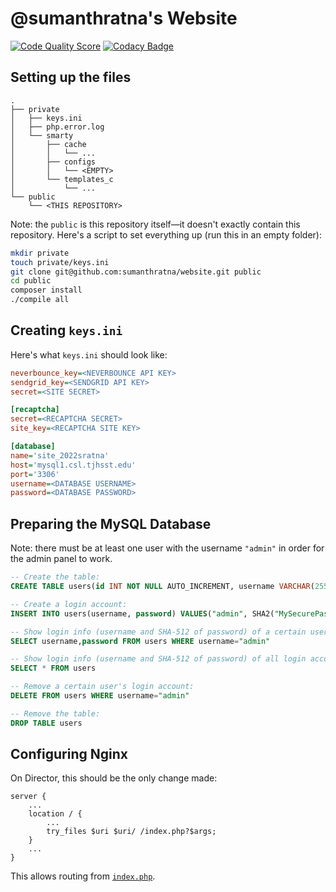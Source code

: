 # @sumanthratna's Website
[![Code Quality Score](https://www.code-inspector.com/project/7968/score/svg)](https://frontend.code-inspector.com/public/project/7968/website/dashboard)
[![Codacy Badge](https://api.codacy.com/project/badge/Grade/af03513b3ff944a0b1bba6ed91303724)](https://www.codacy.com?utm_source=github.com&amp;utm_medium=referral&amp;utm_content=sumanthratna/website&amp;utm_campaign=Badge_Grade)

## Setting up the files

    .
    ├── private
    │   ├── keys.ini
    │   ├── php.error.log
    │   └── smarty
    │       ├── cache
    │       │   └── ...
    │       ├── configs
    │       │   └── <EMPTY>
    │       └── templates_c
    │           └── ...
    └── public
        └── <THIS REPOSITORY>

Note: the `public` is this repository itself—it doesn't exactly contain this repository. Here's a script to set everything up (run this in an empty folder):

```sh
mkdir private
touch private/keys.ini
git clone git@github.com:sumanthratna/website.git public
cd public
composer install
./compile all
```

## Creating `keys.ini`

Here's what `keys.ini` should look like:

```ini
neverbounce_key=<NEVERBOUNCE API KEY>
sendgrid_key=<SENDGRID API KEY>
secret=<SITE SECRET>

[recaptcha]
secret=<RECAPTCHA SECRET>
site_key=<RECAPTCHA SITE KEY>

[database]
name='site_2022sratna'
host='mysql1.csl.tjhsst.edu'
port='3306'
username=<DATABASE USERNAME>
password=<DATABASE PASSWORD>
```

## Preparing the MySQL Database

Note: there must be at least one user with the username `"admin"` in order for the admin panel to work.

```sql
-- Create the table:
CREATE TABLE users(id INT NOT NULL AUTO_INCREMENT, username VARCHAR(255) NOT NULL, password VARCHAR(255) NOT NULL, PRIMARY KEY(id))

-- Create a login account:
INSERT INTO users(username, password) VALUES("admin", SHA2("MySecurePassword!", 512))

-- Show login info (username and SHA-512 of password) of a certain user:
SELECT username,password FROM users WHERE username="admin"

-- Show login info (username and SHA-512 of password) of all login accounts:
SELECT * FROM users

-- Remove a certain user's login account:
DELETE FROM users WHERE username="admin"

-- Remove the table:
DROP TABLE users
```

## Configuring Nginx

On Director, this should be the only change made:

```nginx
server {
    ...
    location / {
        ...
        try_files $uri $uri/ /index.php?$args;
    }
    ...
}
```

This allows routing from [`index.php`](./index.php).
